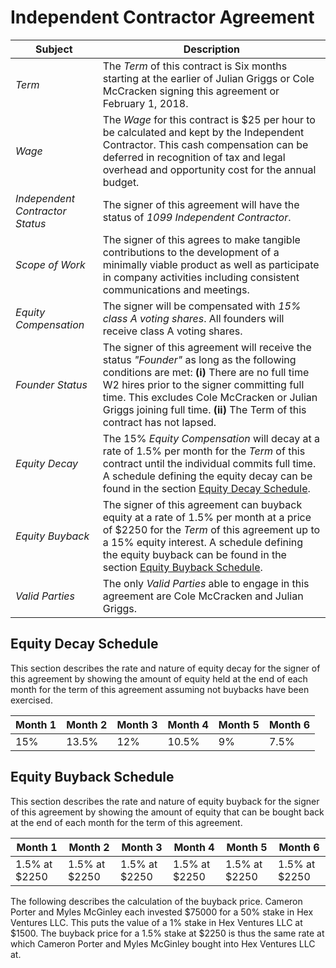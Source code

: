 # Independent Contractor Agreement

| Subject | Description |
|---------|-------------|
| *Term*   | The *Term* of this contract is Six months starting at the earlier of Julian Griggs or Cole McCracken signing this agreement or February 1, 2018. |
| *Wage* | The *Wage* for this contract is $25 per hour to be calculated and kept by the Independent Contractor. This cash compensation can be deferred in recognition of tax and legal overhead and opportunity cost for the annual budget. |
| *Independent Contractor Status* | The signer of this agreement will have the status of *1099 Independent Contractor*. |
| *Scope of Work* |  The signer of this agrees to make tangible contributions to the development of a minimally viable product as well as participate in company activities including consistent communications and meetings. |
| *Equity Compensation* | The signer will be compensated with *15% class A voting shares*. All founders will receive class A voting shares. |
| *Founder Status* | The signer of this agreement will receive the status *"Founder"* as long as the following conditions are met: **(i)** There are no full time W2 hires prior to the signer committing full time. This excludes Cole McCracken or Julian Griggs joining full time. **(ii)** The Term of this contract has not lapsed. |
| *Equity Decay* | The 15% *Equity Compensation* will decay at a rate of 1.5% per month for the *Term* of this contract until the individual commits full time. A schedule defining the equity decay can be found in the section [Equity Decay Schedule](#equity-decay-schedule). |
| *Equity Buyback* | The signer of this agreement can buyback equity at a rate of 1.5% per month at a price of $2250 for the *Term* of this agreement up to a 15% equity interest. A schedule defining the equity buyback can be found in the section [Equity Buyback Schedule](#equity-buyback-schedule). |
| *Valid Parties* | The only *Valid Parties* able to engage in this agreement are Cole McCracken and Julian Griggs. |

## Equity Decay Schedule

This section describes the rate and nature of equity decay for the signer of this agreement by showing the amount of equity held at the end of each month for the term of this agreement assuming not buybacks have been exercised.

| Month 1 | Month 2 | Month 3 | Month 4 | Month 5 | Month 6 |
|---------|---------|---------|---------|---------|---------|
|   15%   |   13.5% |   12%   |   10.5% |    9%   |   7.5%  |

## Equity Buyback Schedule

This section describes the rate and nature of equity buyback for the signer of this agreement by showing the amount of equity that can be bought back at the end of each month for the term of this agreement.

| Month 1 | Month 2 | Month 3 | Month 4 | Month 5 | Month 6 |
|---------|---------|---------|---------|---------|---------|
| 1.5% at $2250 | 1.5% at $2250 | 1.5% at $2250 | 1.5% at $2250 | 1.5% at $2250 | 1.5% at $2250 |

The following describes the calculation of the buyback price. Cameron Porter and Myles McGinley each invested $75000 for a 50% stake in Hex Ventures LLC. This puts the value of a 1% stake in Hex Ventures LLC at $1500. The buyback price for a 1.5% stake at $2250 is thus the same rate at which Cameron Porter and Myles McGinley bought into Hex Ventures LLC at.
